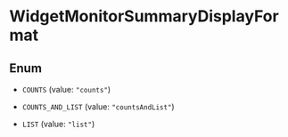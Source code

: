 

# WidgetMonitorSummaryDisplayFormat

## Enum


* `COUNTS` (value: `"counts"`)

* `COUNTS_AND_LIST` (value: `"countsAndList"`)

* `LIST` (value: `"list"`)



